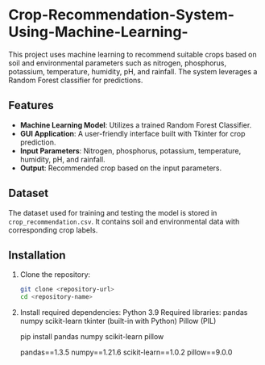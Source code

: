 # Crop-Recommendation-System-Using-Machine-Learning-

This project uses machine learning to recommend suitable crops based on soil and environmental parameters such as nitrogen, phosphorus, potassium, temperature, humidity, pH, and rainfall. The system leverages a Random Forest classifier for predictions.

## Features
- **Machine Learning Model**: Utilizes a trained Random Forest Classifier.
- **GUI Application**: A user-friendly interface built with Tkinter for crop prediction.
- **Input Parameters**: Nitrogen, phosphorus, potassium, temperature, humidity, pH, and rainfall.
- **Output**: Recommended crop based on the input parameters.

## Dataset
The dataset used for training and testing the model is stored in `crop_recommendation.csv`. It contains soil and environmental data with corresponding crop labels.

## Installation
1. Clone the repository:
   ```bash
   git clone <repository-url>
   cd <repository-name>
2. Install required dependencies:
   Python 3.9
   Required libraries:
   pandas
   numpy
   scikit-learn
   tkinter (built-in with Python)
   Pillow (PIL)

   pip install pandas numpy scikit-learn pillow

   pandas==1.3.5
   numpy==1.21.6
   scikit-learn==1.0.2
   pillow==9.0.0

   

